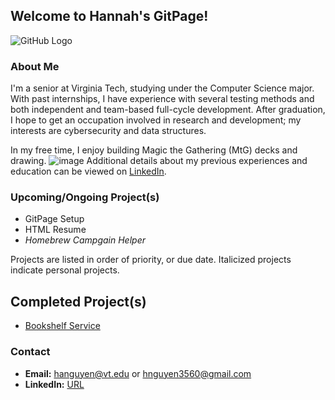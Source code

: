 ## Welcome to Hannah's GitPage!
![GitHub Logo](https://user-images.githubusercontent.com/37476370/91200474-37f97180-e6cd-11ea-9f1a-bc2a36d6f936.png)
### About Me

I'm a senior at Virginia Tech, studying under the Computer Science major.  With past internships, I have experience with several testing methods and both independent and team-based full-cycle development.  After graduation, I hope to get an occupation involved in research and development; my interests are cybersecurity and data structures.

In my free time, I enjoy building Magic the Gathering (MtG) decks and drawing.
![image](https://user-images.githubusercontent.com/37476370/91198635-cb7d7300-e6ca-11ea-9e86-fa60d2ad4b7e.png)
Additional details about my previous experiences and education can be viewed on [LinkedIn](https://www.linkedin.com/in/hn-3560/).

### Upcoming/Ongoing Project(s)

- GitPage Setup
- HTML Resume
- _Homebrew Campgain Helper_

Projects are listed in order of priority, or due date.  Italicized projects indicate personal projects.

## Completed Project(s)

- [Bookshelf Service](https://github.com/HannahN-P/Bookshelf-Project)

### Contact

- **Email:** hanguyen@vt.edu or hnguyen3560@gmail.com
- **LinkedIn:** [URL](https://www.linkedin.com/in/hn-3560/)
